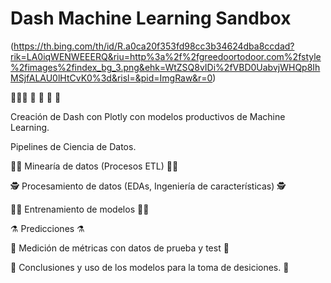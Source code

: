 # Dash Machine Learning Sandbox

(https://th.bing.com/th/id/R.a0ca20f353fd98cc3b34624dba8ccdad?rik=LA0iqWENWEEERQ&riu=http%3a%2f%2fgreedoortodoor.com%2fstyle%2fimages%2findex_bg_3.png&ehk=WtZSQ8vIDi%2fVBD0UabvjWHQp8IhMSjfALAU0lHtCvK0%3d&risl=&pid=ImgRaw&r=0)

👨🏻‍💻 🤖  🐋  🧪  🧩 

Creación de Dash con Plotly con modelos productivos de Machine Learning.

Pipelines de Ciencia de Datos.

  👷🏽‍  Minearía de datos (Procesos ETL)  👷🏿 

 🕵️‍  Procesamiento de datos (EDAs, Ingeniería de características)  🕵️‍ 

 🏋🏽‍  Entrenamiento de modelos  🏋🏽‍

 ⚗️ Predicciones ⚗️ 

 🔬 Medición de métricas con datos de prueba y test  🔬 

 📎 Conclusiones y uso de los modelos para la toma de desiciones. 📎 
